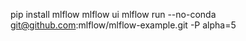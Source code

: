 pip install mlflow 
mlflow ui 
mlflow run --no-conda git@github.com:mlflow/mlflow-example.git -P alpha=5

